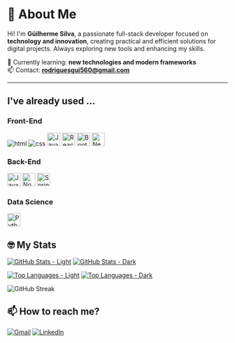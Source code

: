 # 💫 About Me
Hi! I'm **Güilherme Silva**, a passionate full-stack developer focused on **technology and innovation**, creating practical and efficient solutions for digital projects. Always exploring new tools and enhancing my skills.  

🌱 Currently learning: **new technologies and modern frameworks**  
📫 Contact: **rodriguesgui560@gmail.com**  

---

## I've already used ...

<div>
  <h3>Front-End</h3>
  <img src="https://img.shields.io/badge/HTML5-E34F26?style=for-the-badge&logo=html5&logoColor=white" alt=html>
  <img src="https://img.shields.io/badge/CSS3-1572B6?style=for-the-badge&logo=css3&logoColor=white" alt=css >
  <img src="https://img.shields.io/badge/JavaScript-F7DF1E?style=for-the-badge&logo=javascript&logoColor=black" alt="JavaScript" height="30px">
  <img src="https://img.shields.io/badge/React-20232A?style=for-the-badge&logo=react&logoColor=61DAFB" alt="React" height="30px">
  <img src="https://img.shields.io/badge/Bootstrap-7952B3?style=for-the-badge&logo=bootstrap&logoColor=white" alt="Bootstrap" height="30px">
  <img src="https://img.shields.io/badge/Next.js-black?style=for-the-badge&logo=next.js&logoColor=white" alt="Next.js" height="30px">
</div>

<div>
   <h3>Back-End</h3>
   <img src="https://img.shields.io/badge/Java-F80000?style=for-the-badge&logo=openjdk&logoColor=white" alt="Java" height="30px">
   <img src="https://img.shields.io/badge/Node.js-009000?style=for-the-badge&logo=node.js&logoColor=white" alt="Node.js" height="30px">
   <img src="https://img.shields.io/badge/Spring-%236DB33F?style=for-the-badge&logo=spring&logoColor=white" alt="Spring" height="30px">
</div>

<div>
  <h3>Data Science</h3>
  <img src="https://img.shields.io/badge/Python-FFD43B?style=for-the-badge&logo=python&logoColor=blue" alt="Python" height="30px">
</div>

## 🤓 My Stats

[![GitHub Stats - Light](https://github-readme-stats.vercel.app/api?username=GuiRodriSil&theme=github_light&show_icons=true&count_private=true)](https://github.com/GuiRodriSil)
[![GitHub Stats - Dark](https://github-readme-stats.vercel.app/api?username=GuiRodriSil&theme=github_dark&show_icons=true&count_private=true)](https://github.com/GuiRodriSil)

[![Top Languages - Light](https://github-readme-stats.vercel.app/api/top-langs/?username=GuiRodriSil&layout=compact&langs_count=8&theme=github_light)](https://github.com/GuiRodriSil)
[![Top Languages - Dark](https://github-readme-stats.vercel.app/api/top-langs/?username=GuiRodriSil&layout=compact&langs_count=8&theme=github_dark)](https://github.com/GuiRodriSil)

![GitHub Streak](https://github-readme-streak-stats.herokuapp.com/?user=GuiRodriSil&theme=dark)


## 📫 How to reach me? 
[![Gmail](https://img.shields.io/badge/Gmail-EA4335?logo=gmail&logoColor=fff&style=for-the-badge)](mailto:rodriguesgui560@gmail.com)
[![LinkedIn](https://img.shields.io/badge/LinkedIn-0A66C2?logo=linkedin&logoColor=fff&style=for-the-badge)](https://www.linkedin.com/in/guilherme-silva-56b7342b1)
